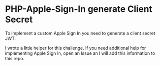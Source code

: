# PHP-Apple-Sign-In generate Client Secret
To implement a custom Apple Sign In you need to generate a client secret JWT.

I wrote a little helper for this challenge.
If you need additional help for implementing Apple Sign In, open an Issue an I will add this information to this repo.
